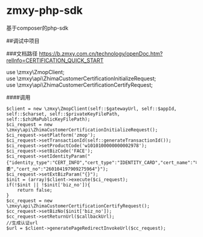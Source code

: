 # zmxy-php-sdk
基于composer的php-sdk

##调试中项目

###文档路径
https://b.zmxy.com.cn/technology/openDoc.htm?relInfo=CERTIFICATION_QUICK_START

use \zmxy\ZmopClient;  
use \zmxy\api\ZhimaCustomerCertificationInitializeRequest;  
use \zmxy\api\ZhimaCustomerCertificationCertifyRequest;  

####调用
```  
$client = new \zmxy\ZmopClient(self::$gatewayUrl, self::$appId, self::$charset, self::$privateKeyFilePath, self::$zhiMaPublicKeyFilePath);  
$ci_request = new \zmxy\api\ZhimaCustomerCertificationInitializeRequest();  
$ci_request->setPlatform('zmop');  
$ci_request->setTransactionId(self::generateTransactionId());  
$ci_request->setProductCode('w1010100000000002978');  
$ci_request->setBizCode('FACE');  
$ci_request->setIdentityParam("{"identity_type":"CERT_INFO","cert_type":"IDENTITY_CARD","cert_name":"收委","cert_no":"260104197909275964"}");  
$ci_request->setExtBizParam("{}");  
$init = (array)$client->execute($ci_request);  
if(!$init || !$init['biz_no']){
    return false;
}
$cc_request = new \zmxy\api\ZhimaCustomerCertificationCertifyRequest();
$cc_request->setBizNo($init['biz_no']);
$cc_request->setReturnUrl($callbackUrl);
//生成认证url
$url = $client->generatePageRedirectInvokeUrl($cc_request);
```
